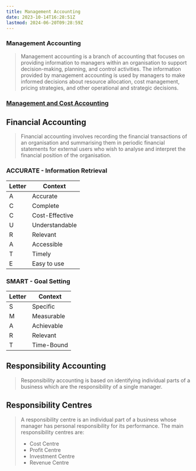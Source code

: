 ```yaml
---
title: Management Accounting
date: 2023-10-14T16:28:51Z
lastmod: 2024-06-20T09:28:59Z
---
```


### Management Accounting

> Management accounting is a branch of accounting that focuses on providing information to managers within an organisation to support decision-making, planning, and control activities. The information provided by management accounting is used by managers to make informed decisions about resource allocation, cost management, pricing strategies, and other operational and strategic decisions.

### [Management and Cost Accounting](Management%20and%20Cost%20Accounting.md)

## Financial Accounting

> Financial accounting involves recording the financial transactions of an organisation and summarising them in periodic financial statements for external users who wish to analyse and interpret the financial position of the organisation.

### ACCURATE - Information Retrieval

| Letter | Context        |
| ------ | -------------- |
| A      | Accurate       |
| C      | Complete       |
| C      | Cost-Effective |
| U      | Understandable |
| R      | Relevant       |
| A      | Accessible     |
| T      | Timely         |
| E      | Easy to use    |

### SMART - Goal Setting

| Letter | Context    |
| ------ | ---------- |
| S      | Specific   |
| M      | Measurable |
| A      | Achievable |
| R      | Relevant   |
| T      | Time-Bound |

## Responsibility Accounting

> Responsibility accounting is based on identifying individual parts of a business which are the responsibility of a single manager.

## Responsibility Centres

> A responsibility centre is an individual part of a business whose manager has personal responsibility for its performance. The main responsibility centres are:
>
> * Cost Centre
> * Profit Centre
> * Investment Centre
> * Revenue Centre
